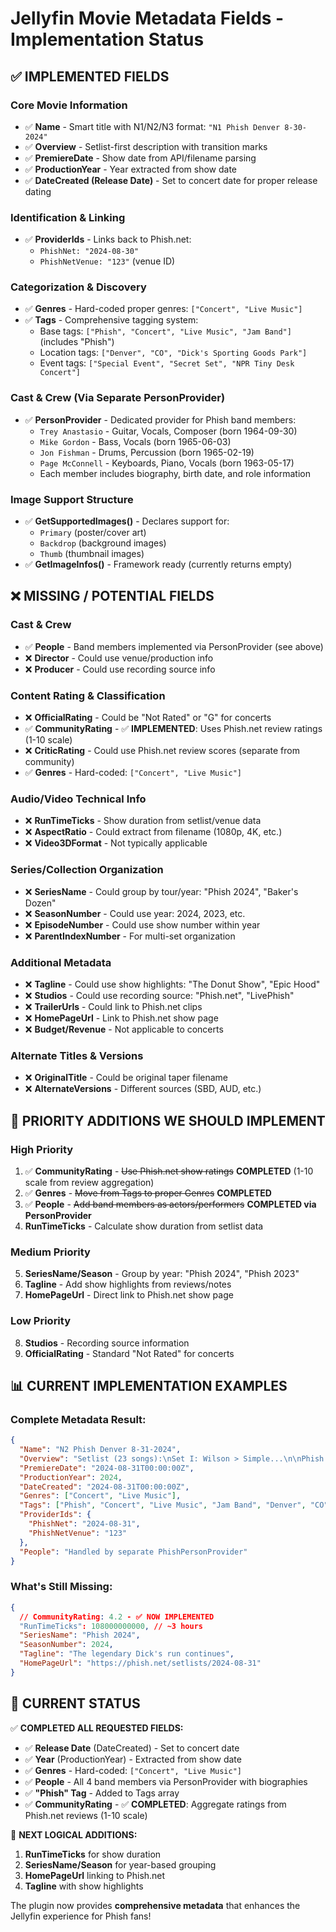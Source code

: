 # Jellyfin Movie Metadata Fields - Implementation Status

## ✅ **IMPLEMENTED FIELDS**

### **Core Movie Information**
- ✅ **Name** - Smart title with N1/N2/N3 format: `"N1 Phish Denver 8-30-2024"`
- ✅ **Overview** - Setlist-first description with transition marks
- ✅ **PremiereDate** - Show date from API/filename parsing  
- ✅ **ProductionYear** - Year extracted from show date
- ✅ **DateCreated (Release Date)** - Set to concert date for proper release dating

### **Identification & Linking**
- ✅ **ProviderIds** - Links back to Phish.net:
  - `PhishNet: "2024-08-30"`
  - `PhishNetVenue: "123"` (venue ID)

### **Categorization & Discovery**
- ✅ **Genres** - Hard-coded proper genres: `["Concert", "Live Music"]`
- ✅ **Tags** - Comprehensive tagging system:
  - Base tags: `["Phish", "Concert", "Live Music", "Jam Band"]` (includes "Phish")
  - Location tags: `["Denver", "CO", "Dick's Sporting Goods Park"]`
  - Event tags: `["Special Event", "Secret Set", "NPR Tiny Desk Concert"]`

### **Cast & Crew (Via Separate PersonProvider)**
- ✅ **PersonProvider** - Dedicated provider for Phish band members:
  - `Trey Anastasio` - Guitar, Vocals, Composer (born 1964-09-30)
  - `Mike Gordon` - Bass, Vocals (born 1965-06-03)
  - `Jon Fishman` - Drums, Percussion (born 1965-02-19)
  - `Page McConnell` - Keyboards, Piano, Vocals (born 1963-05-17)
  - Each member includes biography, birth date, and role information

### **Image Support Structure**
- ✅ **GetSupportedImages()** - Declares support for:
  - `Primary` (poster/cover art)
  - `Backdrop` (background images)
  - `Thumb` (thumbnail images)
- ✅ **GetImageInfos()** - Framework ready (currently returns empty)

## ❌ **MISSING / POTENTIAL FIELDS**

### **Cast & Crew**
- ✅ **People** - Band members implemented via PersonProvider (see above)
- ❌ **Director** - Could use venue/production info
- ❌ **Producer** - Could use recording source info

### **Content Rating & Classification**  
- ❌ **OfficialRating** - Could be "Not Rated" or "G" for concerts
- ✅ **CommunityRating** - ✅ **IMPLEMENTED**: Uses Phish.net review ratings (1-10 scale)
- ❌ **CriticRating** - Could use Phish.net review scores (separate from community)
- ✅ **Genres** - Hard-coded: `["Concert", "Live Music"]`

### **Audio/Video Technical Info**
- ❌ **RunTimeTicks** - Show duration from setlist/venue data
- ❌ **AspectRatio** - Could extract from filename (1080p, 4K, etc.)
- ❌ **Video3DFormat** - Not typically applicable

### **Series/Collection Organization**  
- ❌ **SeriesName** - Could group by tour/year: "Phish 2024", "Baker's Dozen"
- ❌ **SeasonNumber** - Could use year: 2024, 2023, etc.
- ❌ **EpisodeNumber** - Could use show number within year
- ❌ **ParentIndexNumber** - For multi-set organization

### **Additional Metadata**
- ❌ **Tagline** - Could use show highlights: "The Donut Show", "Epic Hood"
- ❌ **Studios** - Could use recording source: "Phish.net", "LivePhish"
- ❌ **TrailerUrls** - Could link to Phish.net clips
- ❌ **HomePageUrl** - Link to Phish.net show page
- ❌ **Budget/Revenue** - Not applicable to concerts

### **Alternate Titles & Versions**
- ❌ **OriginalTitle** - Could be original taper filename
- ❌ **AlternateVersions** - Different sources (SBD, AUD, etc.)

## 🎯 **PRIORITY ADDITIONS WE SHOULD IMPLEMENT**

### **High Priority** 
1. ✅ **CommunityRating** - ~~Use Phish.net show ratings~~ **COMPLETED** (1-10 scale from review aggregation)
2. ✅ **Genres** - ~~Move from Tags to proper Genres~~ **COMPLETED**
3. ✅ **People** - ~~Add band members as actors/performers~~ **COMPLETED via PersonProvider**
4. **RunTimeTicks** - Calculate show duration from setlist data

### **Medium Priority**  
5. **SeriesName/Season** - Group by year: "Phish 2024", "Phish 2023"
6. **Tagline** - Add show highlights from reviews/notes
7. **HomePageUrl** - Direct link to Phish.net show page

### **Low Priority**
8. **Studios** - Recording source information
9. **OfficialRating** - Standard "Not Rated" for concerts

## 📊 **CURRENT IMPLEMENTATION EXAMPLES**

### **Complete Metadata Result:**
```json
{
  "Name": "N2 Phish Denver 8-31-2024",
  "Overview": "Setlist (23 songs):\nSet I: Wilson > Simple...\n\nPhish concert performed on August 31, 2024 at Dick's Sporting Goods Park, Denver, CO",
  "PremiereDate": "2024-08-31T00:00:00Z",
  "ProductionYear": 2024,
  "DateCreated": "2024-08-31T00:00:00Z",
  "Genres": ["Concert", "Live Music"],
  "Tags": ["Phish", "Concert", "Live Music", "Jam Band", "Denver", "CO", "Dick's Sporting Goods Park"],
  "ProviderIds": {
    "PhishNet": "2024-08-31",
    "PhishNetVenue": "123"
  },
  "People": "Handled by separate PhishPersonProvider"
}
```

### **What's Still Missing:**
```json
{
  // CommunityRating: 4.2 - ✅ NOW IMPLEMENTED
  "RunTimeTicks": 108000000000, // ~3 hours
  "SeriesName": "Phish 2024",
  "SeasonNumber": 2024,
  "Tagline": "The legendary Dick's run continues",
  "HomePageUrl": "https://phish.net/setlists/2024-08-31"
}
```

## 🎸 **CURRENT STATUS**

✅ **COMPLETED ALL REQUESTED FIELDS:**
- ✅ **Release Date** (DateCreated) - Set to concert date
- ✅ **Year** (ProductionYear) - Extracted from show date  
- ✅ **Genres** - Hard-coded: `["Concert", "Live Music"]`
- ✅ **People** - All 4 band members via PersonProvider with biographies
- ✅ **"Phish" Tag** - Added to Tags array
- ✅ **CommunityRating** - ✅ **COMPLETED**: Aggregate ratings from Phish.net reviews (1-10 scale)

🎯 **NEXT LOGICAL ADDITIONS:**
1. **RunTimeTicks** for show duration
2. **SeriesName/Season** for year-based grouping
3. **HomePageUrl** linking to Phish.net
4. **Tagline** with show highlights

The plugin now provides **comprehensive metadata** that enhances the Jellyfin experience for Phish fans!
